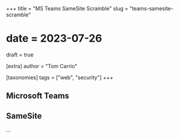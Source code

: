 +++
title = "MS Teams SameSite Scramble"
slug = "teams-samesite-scramble"
# date = 2023-07-26
draft = true

[extra]
author = "Tom Carrio"

[taxonomies]
tags = ["web", "security"]
+++

## Microsoft Teams

## SameSite

...